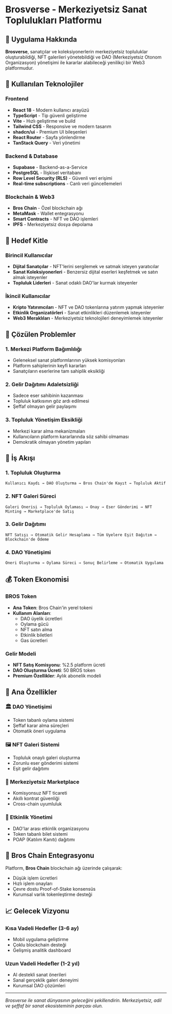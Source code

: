 # Brosverse - Merkeziyetsiz Sanat Toplulukları Platformu

## 🎨 Uygulama Hakkında

**Brosverse**, sanatçılar ve koleksiyonerlerin merkeziyetsiz topluluklar oluşturabildiği, NFT galerileri yönetebildiği ve DAO (Merkeziyetsiz Otonom Organizasyon) yönetişimi ile kararlar alabileceği yenilikçi bir Web3 platformudur.

## 🚀 Kullanılan Teknolojiler

### Frontend
- **React 18** - Modern kullanıcı arayüzü
- **TypeScript** - Tip güvenli geliştirme
- **Vite** - Hızlı geliştirme ve build
- **Tailwind CSS** - Responsive ve modern tasarım
- **shadcn/ui** - Premium UI bileşenleri
- **React Router** - Sayfa yönlendirme
- **TanStack Query** - Veri yönetimi

### Backend & Database
- **Supabase** - Backend-as-a-Service
- **PostgreSQL** - İlişkisel veritabanı
- **Row Level Security (RLS)** - Güvenli veri erişimi
- **Real-time subscriptions** - Canlı veri güncellemeleri

### Blockchain & Web3
- **Bros Chain** - Özel blockchain ağı
- **MetaMask** - Wallet entegrasyonu
- **Smart Contracts** - NFT ve DAO işlemleri
- **IPFS** - Merkeziyetsiz dosya depolama

## 👥 Hedef Kitle

### Birincil Kullanıcılar
- **Dijital Sanatçılar** - NFT'lerini sergilemek ve satmak isteyen yaratıcılar
- **Sanat Koleksiyonerleri** - Benzersiz dijital eserleri keşfetmek ve satın almak isteyenler
- **Topluluk Liderleri** - Sanat odaklı DAO'lar kurmak isteyenler

### İkincil Kullanıcılar
- **Kripto Yatırımcıları** - NFT ve DAO tokenlarına yatırım yapmak isteyenler
- **Etkinlik Organizatörleri** - Sanat etkinlikleri düzenlemek isteyenler
- **Web3 Meraklıları** - Merkeziyetsiz teknolojileri deneyimlemek isteyenler

## 🎯 Çözülen Problemler

### 1. **Merkezi Platform Bağımlılığı**
- Geleneksel sanat platformlarının yüksek komisyonları
- Platform sahiplerinin keyfi kararları
- Sanatçıların eserlerine tam sahiplik eksikliği

### 2. **Gelir Dağıtımı Adaletsizliği**
- Sadece eser sahibinin kazanması
- Topluluk katkısının göz ardı edilmesi
- Şeffaf olmayan gelir paylaşımı

### 3. **Topluluk Yönetişim Eksikliği**
- Merkezi karar alma mekanizmaları
- Kullanıcıların platform kararlarında söz sahibi olmaması
- Demokratik olmayan yönetim yapıları

## 🔄 İş Akışı

### 1. **Topluluk Oluşturma**
```
Kullanıcı Kaydı → DAO Oluşturma → Bros Chain'de Kayıt → Topluluk Aktif
```

### 2. **NFT Galeri Süreci**
```
Galeri Önerisi → Topluluk Oylaması → Onay → Eser Gönderimi → NFT Minting → Marketplace'de Satış
```

### 3. **Gelir Dağıtımı**
```
NFT Satışı → Otomatik Gelir Hesaplama → Tüm Üyelere Eşit Dağıtım → Blockchain'de Ödeme
```

### 4. **DAO Yönetişimi**
```
Öneri Oluşturma → Oylama Süreci → Sonuç Belirleme → Otomatik Uygulama
```

## 💰 Token Ekonomisi

### BROS Token
- **Ana Token**: Bros Chain'in yerel tokeni
- **Kullanım Alanları**:
  - DAO üyelik ücretleri
  - Oylama gücü
  - NFT satın alma
  - Etkinlik biletleri
  - Gas ücretleri

### Gelir Modeli
- **NFT Satış Komisyonu**: %2.5 platform ücreti
- **DAO Oluşturma Ücreti**: 50 BROS token
- **Premium Özellikler**: Aylık abonelik modeli

## 🌟 Ana Özellikler

### 🏛️ DAO Yönetişimi
- Token tabanlı oylama sistemi
- Şeffaf karar alma süreçleri
- Otomatik öneri uygulama

### 🖼️ NFT Galeri Sistemi
- Topluluk onaylı galeri oluşturma
- Zorunlu eser gönderimi sistemi
- Eşit gelir dağıtımı

### 🛒 Merkeziyetsiz Marketplace
- Komisyonsuz NFT ticareti
- Akıllı kontrat güvenliği
- Cross-chain uyumluluk

### 📅 Etkinlik Yönetimi
- DAO'lar arası etkinlik organizasyonu
- Token tabanlı bilet sistemi
- POAP (Katılım Kanıtı) dağıtımı

## 🔗 Bros Chain Entegrasyonu

Platform, **Bros Chain** blockchain ağı üzerinde çalışarak:
- Düşük işlem ücretleri
- Hızlı işlem onayları
- Çevre dostu Proof-of-Stake konsensüs
- Kurumsal varlık tokenleştirme desteği

## 📈 Gelecek Vizyonu

### Kısa Vadeli Hedefler (3-6 ay)
- Mobil uygulama geliştirme
- Çoklu blockchain desteği
- Gelişmiş analitik dashboard

### Uzun Vadeli Hedefler (1-2 yıl)
- AI destekli sanat önerileri
- Sanal gerçeklik galeri deneyimi
- Kurumsal DAO çözümleri

---

*Brosverse ile sanat dünyasının geleceğini şekillendirin. Merkeziyetsiz, adil ve şeffaf bir sanat ekosisteminin parçası olun.*